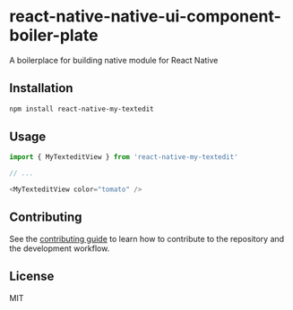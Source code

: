 # react-native-native-ui-component-boiler-plate

A boilerplace for building native module for React Native

## Installation

```sh
npm install react-native-my-textedit
```

## Usage

```js
import { MyTexteditView } from 'react-native-my-textedit'

// ...

<MyTexteditView color="tomato" />
```

## Contributing

See the [contributing guide](CONTRIBUTING.md) to learn how to contribute to the repository and the development workflow.

## License

MIT
